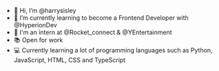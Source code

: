 - 👋 Hi, I’m @harrysisley
- 🌱 I’m currently learning to become a Frontend Developer with @HyperionDev
- 🚀 I'm an intern at @Rocket_connect & @YEntertainment
- 📚 Open for work
- 💻 Currently learning a lot of programming languages such as Python, JavaScript, HTML, CSS and TypeScript

<!---
harrysisley/harrysisley is a ✨ special ✨ repository because its `README.md` (this file) appears on your GitHub profile.
You can click the Preview link to take a look at your changes.
--->
